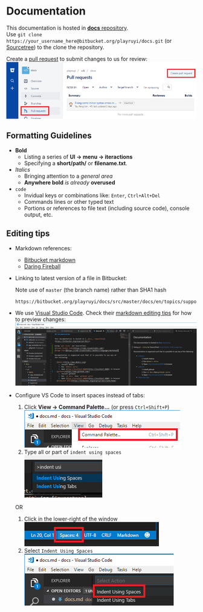 # Documentation

This documentation is hosted in [__docs__ repository](https://bitbucket.org/playruyi/docs).  
Use `git clone https://your_username_here@bitbucket.org/playruyi/docs.git` (or [Sourcetree](https://www.sourcetreeapp.com/)) to the clone the repository.

Create a [pull request](https://bitbucket.org/playruyi/docs/pull-requests/) to submit changes to us for review:  
![](/docs/img/pull_requests.png)

## Formatting Guidelines

- __Bold__
	- Listing a series of __UI -> menu -> iteractions__
	- Specifying a __short/path/__ or __filename.txt__.
- _Italics_
	- Bringing attention to a _general area_
	- __Anywhere bold__ _is already_ __overused__
- `code`
	- Invidual keys or combinations like: `Enter`, `Ctrl+Alt+Del`
	- Commands lines or other typed text
	- Portions or references to file text (including source code), console output, etc.

## Editing tips

- Markdown references:
	- [Bitbucket markdown](https://bitbucket.org/tutorials/markdowndemo/overview)
	- [Daring Fireball](https://daringfireball.net/projects/markdown/syntax)

- Linking to latest version of a file in Bitbucket:

    Note use of `master` (the branch name) rather than SHA1 hash

      https://bitbucket.org/playruyi/docs/src/master/docs/en/topics/support.md

- We use [Visual Studio Code](https://code.visualstudio.com/).  Check their [markdown editing tips](https://code.visualstudio.com/Docs/languages/markdown) for how to preview changes:  
![](/docs/img/docs_vs_code_preview.png)

- Configure VS Code to insert spaces instead of tabs:

	1. Click __View -> Command Palette...__ (or press `Ctrl+Shift+P`)  
	![](/docs/img/vscode_command.png)
	1. Type all or part of `indent using spaces`  
	![](/docs/img/vscode_indent_using.png)

    OR

	1. Click in the lower-right of the window  
	![](/docs/img/vscode_lower_right.png)
	1. Select `Indent Using Spaces`
	![](/docs/img/vscode_spaces.png)